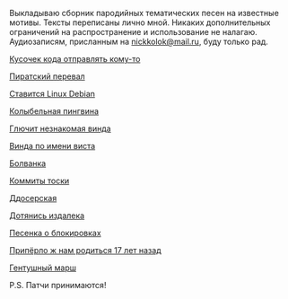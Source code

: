 Выкладываю сборник пародийных тематических песен на известные мотивы. Тексты переписаны лично мной. Никаких дополнительных ограничений на распространение и использование не налагаю. Аудиозаписям, присланным на nickkolok@mail.ru, буду только рад.

[Кусочек кода отправлять кому-то](my/Кусочек_кода.md)

[Пиратский перевал](my/Пиратский_перевал.md)

[Ставится Linux Debian](my/Ставится_Linux_Debian.md)

[Колыбельная пингвина](my/Ctrl_Alt_Del.md)

[Глючит незнакомая винда](my/Глючит_незнакомая_винда.md)

[Винда по имени виста](my/Винда_по_имени_виста.md)

[Болванка](my/Болванка.md)

[Коммиты тоски](my/Коммиты_тоски.md)

[Ддосерская](my/Ддосерская.md)

[Дотянись издалека](my/Дотянись_издалека.md)

[Песенка о блокировках](my/Песенка_о_блокировках.md)

[Припёрло ж нам родиться 17 лет назад](my/Припёрло_ж_нам_родиться_17_лет_назад.md)

[Гентушный марш](my/Гентушный_марш.md)

P.S. Патчи принимаются!

